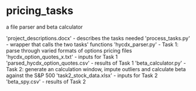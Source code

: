 # pricing_tasks
a file parser and beta calculator


'project_descriptions.docx' - describes the tasks needed
'process_tasks.py' - wrapper that calls the two tasks' functions
'hycdx_parser.py' - Task 1: parse through varied formats of options pricing files 
   'hycdx_option_quotes_x.txt' - inputs for Task 1
   'parsed_hycdx_option_quotes.csv' - results of Task 1
'beta_calculator.py' - Task 2: generate an calculation window, impute outliers and calculate beta against the S&P 500
   'task2_stock_data.xlsx' - inputs for Task 2
   'beta_spy.csv' - results of Task 2
